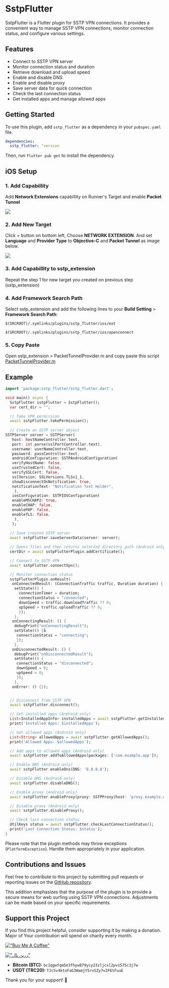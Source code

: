 # SstpFlutter

SstpFlutter is a Flutter plugin for SSTP VPN connections. It provides a convenient way to manage SSTP VPN connections, monitor connection status, and configure various settings.

## Features

- Connect to SSTP VPN server
- Monitor connection status and duration
- Retrieve download and upload speed
- Enable and disable DNS
- Enable and disable proxy
- Save server data for quick connection
- Check the last connection status
- Get installed apps and manage allowed apps

## Getting Started

To use this plugin, add `sstp_flutter` as a dependency in your `pubspec.yaml` file.

```yaml
dependencies:
  sstp_flutter: ^version
```

Then, run `flutter pub get` to install the dependency.

## iOS Setup

### <b>1. Add Capabillity</b>
Add <b>Network Extensions</b> capabillity on Runner's Target and enable <b>Packet Tunnel</b>

<img src ='https://github.com/NavidShokoufeh/sstp_flutter/blob/main/example/sc/1.png?raw=true'>

### <b>2. Add New Target</b>

Click + button on bottom left, Choose <b>NETWORK EXTENSION</b>. And set <b>Language</b> and <b>Provider  Type</b> to <b>Objective-C</b> and <b>Packet Tunnel</b> as image below.

<img src ='https://github.com/NavidShokoufeh/sstp_flutter/blob/main/example/sc/2.png?raw=true'>

### <b>3. Add Capabillity to sstp_extension</b>

Repeat the step 1 for new target you created on previous step (sstp_extension)

### <b>4. Add Framework Search Path</b>

Select sstp_extension and add the following lines to your <b>Build Setting</b> > <b>Framework Search Path</b>:

```
$(SRCROOT)/.symlinks/plugins/sstp_flutter/ios/ext
```
```
$(SRCROOT)/.symlinks/plugins/sstp_flutter/ios/openconnect
```

### <b>5. Copy Paste</b>

Open sstp_extension > PacketTunnelProvider.m and copy paste this script <a href="https://raw.githubusercontent.com/NavidShokoufeh/sstp_flutter/refs/heads/main/example/ios/sstp_extension/PacketTunnelProvider.m">PacketTunnelProvider.m</a>


## Example

```dart
import 'package:sstp_flutter/sstp_flutter.dart';

void main() async {
  SstpFlutter sstpFlutter = SstpFlutter();
  var cert_dir = "";

  // Take VPN permission
  await sstpFlutter.takePermission();
  
  // Create an SSTP server object
SSTPServer server = SSTPServer(
   host: hostNameController.text,
   port: int.parse(sslPortController.text),
   username: userNameController.text,
   password: passController.text,
   androidConfiguration: SSTPAndroidConfiguration(
   verifyHostName: false,
   useTrustedCert: false,
   verifySSLCert: false,
   sslVersion: SSLVersions.TLSv1_1,
   showDisconnectOnNotification: true,
   notificationText: "Notification Text Holder",
    ),
   iosConfiguration: SSTPIOSConfiguration(
   enableMSCHAP2: true,
   enableCHAP: false,
   enablePAP: false,
   enableTLS: false,
    ),
   );
  
  // Save created SSTP server
  await sstpFlutter.saveServerData(server: server);

  // Opens files and then returns selected directory path (Android only)
  certDir = await sstpFlutterPlugin.addCertificate();

  // Connect to SSTP VPN
  await sstpFlutter.connectVpn();

  // Monitor connection status
  sstpFlutterPlugin.onResult(
   onConnectedResult: (ConnectionTraffic traffic, Duration duration) {
    setState(() {
      connectionTimer = duration;
      connectionStatus = "connected";
      downSpeed = traffic.downloadTraffic ?? 0;
      upSpeed = traffic.uploadTraffic ?? 0;
      });
    },
   onConnectingResult: () {
    debugPrint("onConnectingResult");
    setState(() {å
     connectionStatus = "connecting";
     });
    },
   onDisconnectedResult: () {
    debugPrint("onDisconnectedResult");
    setState(() {
     connectionStatus = "disconnected";
     downSpeed = 0;
     upSpeed = 0;
     });
    },
   onError: () {});


  // Disconnect from SSTP VPN
  await sstpFlutter.disconnect();

  // Get installed apps (Android only)
  List<InstalledAppInfo> installedApps = await sstpFlutter.getInstalledApps();
  print('Installed Apps: $installedApps');

  // Get allowed apps (Android only)
  List<String> allowedApps = await sstpFlutter.getAllowedApps();
  print('Allowed Apps: $allowedApps');

  // Add apps to allowed apps (Android only)
  await sstpFlutter.addToAllowedApps(packages: ['com.example.app']);

  // Enable DNS (Android only)
  await sstpFlutter.enableDns(DNS: '8.8.8.8');

  // Disable DNS (Android only)
  await sstpFlutter.disableDNS();

  // Enable proxy (Android only)
  await sstpFlutter.enableProxy(proxy: SSTPProxy(host: 'proxy.example.com', port: 8080));

  // Disable proxy (Android only)
  await sstpFlutter.disableProxy();

  // Check last connection status
  UtilKeys status = await sstpFlutter.checkLastConnectionStatus();
  print('Last Connection Status: $status');
}
```

Please note that the plugin methods may throw exceptions (`PlatformException`). Handle them appropriately in your application.

## Contributions and Issues

Feel free to contribute to this project by submitting pull requests or reporting issues on the [GitHub repository](https://github.com/NavidShokoufeh/sstp_flutter).

This addition emphasizes that the purpose of the plugin is to provide a secure means for web surfing using SSTP VPN connections. Adjustments can be made based on your specific requirements.

## Support this Project

If you find this project helpful, consider supporting it by making a donation. Major of Your contribution will spend on charity every month.

[!["Buy Me A Coffee"](https://www.buymeacoffee.com/assets/img/custom_images/orange_img.png)](https://www.buymeacoffee.com/navidshokoufeh)

[!["زرین پال"](https://cdn.zarinpal.com/badges/trustLogo/1.png)](https://zarinp.al/navid_shokoufeh)

- **Bitcoin (BTC):** `bc1qgwfqm5e3fhyw879ycy23zljcxl2pvs575c3j7w`
- **USDT (TRC20):** `TJc5v4ktoFaG3WamjY5rvSZy7v2F6tFuuE` 

Thank you for your support! 🚀